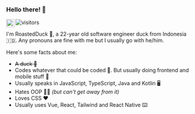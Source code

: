 ### Hello there! 👋

<a href="https://twitter.com/roastedduk">
  <img align="left" alt="RoastedDuck | Twitter" width="22px" src="https://raw.githubusercontent.com/peterthehan/peterthehan/master/assets/twitter.svg" />
</a> 

![visitors](https://visitor-badge.glitch.me/badge?page_id=roastedduk)


I'm RoastedDuck 🐤, a 22-year old software engineer duck from Indonesia 🇮🇩. Any pronouns are fine with me but I usually go with he/him.

Here's some facts about me:
- ~~A duck 🐤~~
- Codes whatever that could be coded 👾. But usually doing frontend and mobile stuff 📱
- Usually speaks in JavaScript, TypeScript, Java and Kotlin 🖥
- Hates OOP 🙅‍♂️ *(but can't get away from it)*
- Loves CSS ❤️
- Usually uses Vue, React, Tailwind and React Native ⌨️
